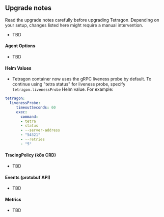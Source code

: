 ## Upgrade notes

Read the upgrade notes carefully before upgrading Tetragon.
Depending on your setup, changes listed here might require a manual intervention.

* TBD

#### Agent Options

* TBD

#### Helm Values

* Tetragon container now uses the gRPC liveness probe by default. To continue using "tetra status" for liveness probe,
specify `tetragon.livenessProbe` Helm value. For example:
```yaml
tetragon:
  livenessProbe:
     timeoutSeconds: 60
     exec:
       command:
       - tetra
       - status
       - --server-address
       - "54321"
       - --retries
       - "5"
```

#### TracingPolicy (k8s CRD)

* TBD

#### Events (protobuf API)

* TBD

#### Metrics

* TBD
